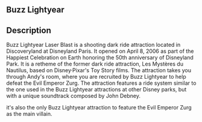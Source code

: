 ## Buzz Lightyear

## Description

Buzz Lightyear Laser Blast is a shooting dark ride attraction located in Discoveryland at Disneyland Paris. It opened on April 8, 2006 as part of the Happiest Celebration on Earth honoring the 50th anniversary of Disneyland Park. It is a retheme of the former dark ride attraction, Les Mystères du Nautilus, based on Disney·Pixar's Toy Story films. The attraction takes you through Andy's room, where you are recruited by Buzz Lightyear to help defeat the Evil Emperor Zurg. The attraction features a ride system similar to the one used in the Buzz Lightyear attractions at other Disney parks, but with a unique soundtrack composed by John Debney.

it's also the only Buzz Lightyear attraction to feature the Evil Emperor Zurg as the main villain.
